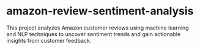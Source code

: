# amazon-review-sentiment-analysis
This project analyzes Amazon customer reviews using machine learning and NLP techniques to uncover sentiment trends and gain actionable insights from customer feedback.
